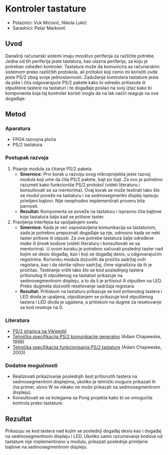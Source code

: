# Kontroler tastature

- Polaznici: Vuk Mićović, Nikola Lukić
- Saradnici: Petar Marković

## Uvod

Današnji računarski sistemi imaju mnoštvo periferija za različite
potrebe. Jedna od tih periferija jeste tastatura, kao ulazna periferija,
za koju je potreban određen kontroler. Tastatura može da komunicira sa
računarskim sistemom preko različitih protokola, ali protokol koji ćemo
mi koristiti ovde jeste PS/2 zbog svoje jednostavnosti. Zaduženje
kontrolera tastature jeste da piše i čita odgovarajuće PS/2 pakete kako
bi odredio pritisnute ili otpuštene tastere na tastaturi i te događaje
poslao na svoj izlaz kako bi komponenta koja taj kontroler koristi mogla
da na lak način reaguje na ove događaje.

## Metod

### Aparatura

- FPGA razvojna ploča
- PS/2 tastatura

### Postupak razvoja

1.  Pisanje modula za čitanje PS/2 paketa
    - **Smernice:** Prvi korak u razvoju ovog mikroprojekta jeste razvoj modula koji ume da čita PS/2 pakete, bajt po bajt. Za ovo je potrebno razumeti kako funkcioniše PS/2 protokol (videti literaturu i konsultovati se sa mentorima). Ovaj korak se može testirati tako što se modul poveže na tastaturu i na sedmosegmentni displej ispisuju primljeni bajtovi. Nije neophodno implementirati proveru bita parnosti.
    - **Rezultat:** Komponenta se poveže na tastaturu i ispravno čita bajtove koje tastatura šalje kad se pritisne taster.
2.  Pravljenja interfejsa ka spoljašnjem svetu
    - **Smernice:** Kada je već uspostavljena komunikacija sa tastaturom, sada je potrebno prepoznati događaje sa nje, odnosno kada se neki taster pritisne ili otpusti. Za ove potrebe tastatura šalje određene *make* ili *break* kodove (videti literaturu i konsultovati se sa mentorima). U ovom koraku je potrebno sačuvati poslednji taster nad kojim se desio događaj, kao i koji se događaj desio, u odgovarajućim registrima. Korisniku modula dozvoliti da pročita sadržaj ovih registara, kao i da obriše njihov sadržaj, čime signalizira da ih je pročitao. Testiranje vršiti tako što se kod poslednjeg tastera pritisnutog ili otpuštenog na tastaturi prikazuje na sedmosegmentnom displeju, a to da li je pritisnut ili otpušten na LED. Preko dugmeta dozvoliti resetovanje sadržaja registara.
    - **Rezultat:** Pritiskom na tastaturu prikazuje se kod pritisnutog tastera i LED dioda je upaljena, otpuštanjem se prikazuje kod otpuštenog tastera i LED dioda je ugašena, a pritiskom na dugme za resetovanje se kod resetuje na 0.

### Literatura

- [PS/2 stranica na Vikipediji](https://en.wikipedia.org/wiki/IBM_PS/2)
- [Tehnička specifikacija PS/2 komunikacije generalno](http://www.burtonsys.com/ps2_chapweske.htm) (Adam Chapweske, 1999)
- [Tehnička specifikacija funkcionisanja PS/2 tastature](http://www-ug.eecg.toronto.edu/msl/nios_devices/datasheets/PS2%20Keyboard%20Protocol.htm) (Adam Chapweske, 2003)

### Dodatne mogućnosti

- Realizovati prikazivanje poslednjih šest pritisnutih tastera na sedmosegmentnim displejima, ukoliko je tehnički moguće prikazati ih (na primer, slovo W se nikako ne može prikazati na sedmosegmentnom displeju).
- Konsultovati se sa kolegama sa Pong projekta kako bi se omogućila kontrola preko tastature.

## Rezultat

Prikazuju se kod tastera nad kojim se poslednji događaj desio kao i
događaj na sedmosegmentnom displeju i LED. Ukoliko samo razumevanje
kodova od tastature nije implementirano u modulu, prikazati poslednje
primljene bajtove na sedmosegmentnom displeju.
